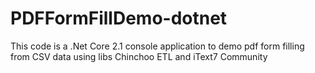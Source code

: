 # PDFFormFillDemo-dotnet

This code is a .Net Core 2.1 console application to demo pdf form filling from CSV data using libs Chinchoo ETL and iText7 Community